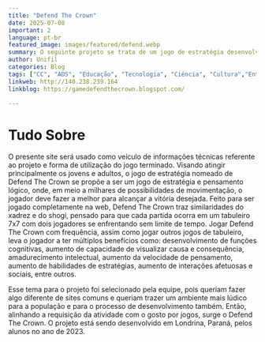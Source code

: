 ```yaml
---
title: "Defend The Crown"
date: 2025-07-08
important: 2
language: pt-br
featured_image: images/featured/defend.webp
summary: O seguinte projeto se trata de um jogo de estratégia desenvolvido e pensado por 4 alunos do Centro Universitário Filadélfia (UniFil) para a disciplina de Extensão Curricular, sendo 3 estudantes do curso de graduação presencial de Ciência da Computação e 1 estudantes do curso de graduação EAD de Análise e Desenvolvimento de Sistemas.
author: Unifil
categories: Blog
tags: ["CC", "ADS", "Educação", "Tecnologia", "Ciência", "Cultura","Entretenimento"] 
linkweb: http://140.238.239.164
linkblog: https://gamedefendthecrown.blogspot.com/

---
```


# Tudo Sobre

O presente site será usado como veículo de informações técnicas referente ao projeto e forma de utilização do jogo terminado. Visando atingir principalmente os jovens e adultos, o jogo de estratégia nomeado de Defend The Crown se propõe a ser um jogo de estratégia e pensamento lógico, onde, em meio a milhares de possibilidades de movimentação, o jogador deve fazer a melhor para alcançar a vitória desejada. Feito para ser jogado completamente na web, Defend The Crown traz similaridades do xadrez e do shogi, pensado para que cada partida ocorra em um tabuleiro 7x7 com dois jogadores se enfrentando sem limite de tempo. Jogar Defend The Crown com frequência, assim como jogar outros jogos de tabuleiro, leva o jogador a ter múltiplos benefícios como: desenvolvimento de funções cognitivas, aumento de capacidade de visualizar causa e consequência, amadurecimento intelectual, aumento da velocidade de pensamento, aumento de habilidades de estratégias, aumento de interações afetuosas e sociais, entre outros.

Esse tema para o projeto foi selecionado pela equipe, pois queriam fazer algo diferente de sites comuns e queriam trazer um ambiente mais lúdico para a população e para o processo de desenvolvimento também. Então, alinhando a requisição da atividade com o gosto por jogos, surge o Defend The Crown. O projeto está sendo desenvolvido em Londrina, Paraná, pelos alunos no ano de 2023.
